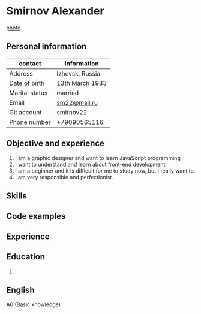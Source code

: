 # Smirnov Alexander

[photo](https://avatars.githubusercontent.com/u/79577679?s=400&u=122a6443a460c7075b85f3da8781dc25a11d5b47&v=4)

## Personal information

| contact        | information              |
| -------------- | ------------------------ |
| Address        | Izhevsk, Russia          |
| Date of birth  | 13th March 1983          |
| Marital status | married                  |
| Email          | sm22@mail.ru             |
| Git account    | smirnov22                |
| Phone number   | +79090565116             |

## Objective and experience

1. I am a graphic designer and want to learn JavaScript programming
2. I want to understand and learn about front-end development.
3. I am a beginner and it is difficult for me to study now, but I really want to.
4. I am very responsible and perfectionist.

## Skills

## Code examples

## Experience

## Education
1. 

## English
A0 (Basic knowledge)
